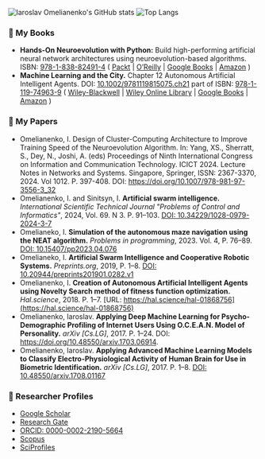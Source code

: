 ![Iaroslav Omelianenko's GitHub stats](https://github-readme-stats.vercel.app/api?username=yaricom&count_private=true&show_icons=true&theme=transparent) ![Top Langs](https://github-readme-stats.vercel.app/api/top-langs/?username=yaricom&layout=compact)

### 📖 My Books

- **Hands-On Neuroevolution with Python:** Build high-performing artificial neural network architectures using neuroevolution-based algorithms.
ISBN: [978-1-838-82491-4](https://www.worldcat.org/isbn/9781838824914) ( [Packt](https://www.packtpub.com/product/hands-on-neuroevolution-with-python/9781838824914) | [O’Reilly](https://www.oreilly.com/library/view/hands-on-neuroevolution-with/9781838824914/) | [Google Books](https://books.google.com/books?id=iiLHDwAAQBAJ&printsec=frontcover&dq=Hands-On+Neuroevolution+with+Python&hl=en&sa=X&redir_esc=y#v=onepage&q=Hands-On%20Neuroevolution%20with%20Python&f=false) | [Amazon](https://www.amazon.com/Hands-Neuroevolution-Python-high-performing-neuroevolution-based/dp/183882491X/ref=tmm_pap_swatch_0?_encoding=UTF8&qid=1658229322&sr=) )
- **Machine Learning and the City.** Chapter 12 Autonomous Artificial Intelligent Agents.
DOI: [10.1002/9781119815075.ch21](https://doi.org/10.1002/9781119815075.ch21) part of ISBN: [978-1-119-74963-9](https://www.worldcat.org/isbn/9781119749639) ( [Wiley-Blackwell](https://www.wiley.com/en-gb/Machine+Learning+and+the+City%3A+Applications+in+Architecture+and+Urban+Design-p-9781119749639) | [Wiley Online Library](https://onlinelibrary.wiley.com/doi/10.1002/9781119815075.ch21) | [Google Books](https://books.google.com/books/about/Machine_Learning_and_the_City.html?id=phh1EAAAQBAJ&printsec=frontcover&source=kp_read_button&hl=en&redir_esc=y#v=onepage&q&f=false) | [Amazon](https://www.amazon.com/Machine-Learning-City-Applications-Architecture/dp/1119749638/ref=tmm_pap_swatch_0?_encoding=UTF8&qid=&sr=) )
  

### 📑 My Papers

- Omelianenko, I. Design of Cluster-Computing Architecture to Improve Training Speed of the Neuroevolution Algorithm. In: Yang, XS., Sherratt, S., Dey, N., Joshi, A. (eds) Proceedings of Ninth International Congress on Information and Communication Technology. ICICT 2024. Lecture Notes in Networks and Systems. Singapore, Springer, ISSN: 2367-3370, 2024. Vol 1012. P. 397-408. DOI: https://doi.org/10.1007/978-981-97-3556-3_32 
- Omelianenko, I. and Sinitsyn, I. **Artificial swarm intelligence.** _International Scientific Technical Journal "Problems of Control and Informatics"_, 2024, Vol. 69. N 3. P. 91–103. [DOI: 10.34229/1028-0979-2024-3-7](https://doi.org/10.34229/1028-0979-2024-3-7)
- Omelianeko, I. **Simulation of the autonomous maze navigation using the NEAT algorithm.** _Problems in programming_, 2023. Vol. 4, P. 76–89. [DOI: 10.15407/pp2023.04.076](https://doi.org/10.15407/pp2023.04.076)
- Omelianeko, I. **Artificial Swarm Intelligence and Cooperative Robotic Systems.** _Preprints.org_, 2019, P. 1–8. [DOI: 10.20944/preprints201901.0282.v1](https://www.preprints.org/manuscript/201901.0282/v1) 
- Omelianenko, I. **Creation of Autonomous Artificial Intelligent Agents using Novelty Search method of fitness function optimization.** _Hal.science_, 2018. P. 1–7. [URL: https://hal.science/hal-01868756](https://hal.science/hal-01868756)
- Omelianenko, Iaroslav. **Applying Deep Machine Learning for Psycho-Demographic Profiling of Internet Users Using O.C.E.A.N. Model of Personality.** _arXiv [Cs.LG]_, 2017. P. 1–24. DOI: https://doi.org/10.48550/arxiv.1703.06914. 
- Omelianenko, Iaroslav. **Applying Advanced Machine Learning Models to Classify Electro-Physiological Activity of Human Brain for Use in Biometric Identification.** _arXiv [Cs.LG]_, 2017. P. 1–8.  [DOI: 10.48550/arxiv.1708.01167](https://doi.org/10.48550/arxiv.1708.01167)


### 🔭 Researcher Profiles

- [Google Scholar](https://scholar.google.com.ua/citations?user=Ol0asEUAAAAJ&hl=en)
- [Research Gate](https://www.researchgate.net/profile/Iaroslav-Omelianenko/publications)
- [ORCID: 0000-0002-2190-5664](https://orcid.org/0000-0002-2190-5664)
- [Scopus](https://www.scopus.com/authid/detail.uri?authorId=57219478752&origin=recordPage#)
- [SciProfiles](https://sciprofiles.com/profile/io42)

<!--
**yaricom/yaricom** is a ✨ _special_ ✨ repository because its `README.md` (this file) appears on your GitHub profile.

Here are some ideas to get you started:

- 🔭 I’m currently working on ...
- 🌱 I’m currently learning ...
- 👯 I’m looking to collaborate on ...
- 🤔 I’m looking for help with ...
- 💬 Ask me about ...
- 📫 How to reach me: ...
- 😄 Pronouns: ...
- ⚡ Fun fact: ...
-->
